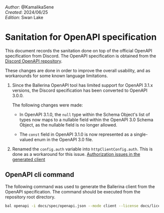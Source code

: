 _Author_: @KamalikaSene \
_Created_: 2024/06/25 \
_Edition_: Swan Lake  

# Sanitation for OpenAPI specification
This document records the sanitation done on top of the official OpenAPI specification from Discord. The OpenAPI specification is obtained from the [Discord OpenAPI repository](https://github.com/discord/discord-api-spec).

These changes are done in order to improve the overall usability, and as workarounds for some known language limitations.

1. Since the Ballerina OpenAPI tool has limited support for OpenAPI 3.1.x versions, the Discord specification has been converted to OpenAPI 3.0.0.

    The following changes were made:

    *    In OpenAPI 3.1.0, the `null` type within the Schema Object's list of types now maps to a nullable field within the OpenAPI 3.0 Schema Object, as the nullable field is no longer allowed.

    *    The `const` field in OpenAPI 3.1.0 is now represented as a single-valued enum in the OpenAPI 3.0 file.

2. Renamed the `config.auth` variable into `httpClientConfig.auth`. This is done as a workaround for this issue. [Authorization issues in the generated client](https://github.com/ballerina-platform/ballerina-library/issues/6655)


## OpenAPI cli command
The following command was used to generate the Ballerina client from the OpenAPI specification. The command should be executed from the repository root directory.
```bash
bal openapi -i docs/spec/openapi.json --mode client --license docs/license.txt -o ballerina
```
